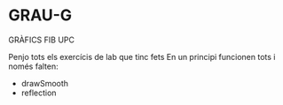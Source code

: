 # GRAU-G
GRÀFICS FIB UPC

Penjo tots els exercícis de lab que tinc fets
En un principi funcionen tots i només falten:
 * drawSmooth
 * reflection
